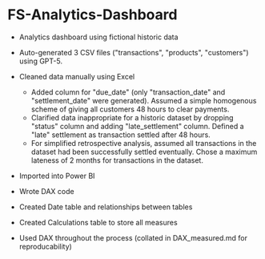 # FS-Analytics-Dashboard

- Analytics dashboard using fictional historic data

- Auto-generated 3 CSV files ("transactions", "products", "customers") using GPT-5.

- Cleaned data manually using Excel
    - Added column for "due_date" (only "transaction_date" and "settlement_date" were
    generated). Assumed a simple homogenous scheme of giving all customers 48 hours to
    clear payments.
    - Clarified data inappropriate for a historic dataset by dropping "status" column
    and adding "late_settlement" column. Defined a "late" settlement as transaction
    settled after 48 hours.
    - For simplified retrospective analysis, assumed all transactions in the dataset had been
    successfully settled eventually. Chose a maximum lateness of 2 months for transactions in
    the dataset.

- Imported into Power BI
- Wrote DAX code 
- Created Date table and relationships between tables
- Created Calculations table to store all measures
- Used DAX throughout the process (collated in DAX_measured.md for reproducability)
